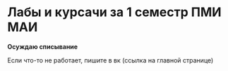 # Лабы и курсачи за 1 семестр ПМИ МАИ

**Осуждаю списывание**

Если что-то не работает, пишите в вк (ссылка на главной странице)
